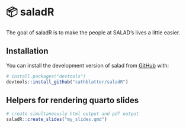 
<!-- README.md is generated from README.Rmd. Please edit that file -->

# 📦 saladR

<!-- badges: start -->
<!-- badges: end -->

The goal of saladR is to make the people at SALAD’s lives a little
easier.

## Installation

You can install the development version of salad from
[GitHub](https://github.com/) with:

``` r
# install.packages("devtools")
devtools::install_github("cathblatter/saladR")
```

## Helpers for rendering quarto slides

``` r
# create simultaneously html output and pdf output
saladR::create_slides("my_slides.qmd")
```
